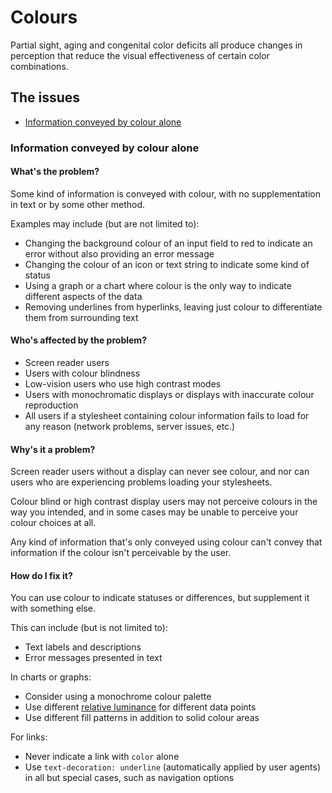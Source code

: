 # Colours

Partial sight, aging and congenital color deficits all produce changes in perception that reduce the visual effectiveness of certain color combinations. 

## The issues

- [Information conveyed by colour alone](#information-conveyed-by-colour-alone)

### Information conveyed by colour alone

#### What's the problem?

Some kind of information is conveyed with colour, with no supplementation in text or by some other method. 

Examples may include (but are not limited to):

* Changing the background colour of an input field to red to indicate an error without also providing an error message
* Changing the colour of an icon or text string to indicate some kind of status
* Using a graph or a chart where colour is the only way to indicate different aspects of the data
* Removing underlines from hyperlinks, leaving just colour to differentiate them from surrounding text

#### Who's affected by the problem?

* Screen reader users
* Users with colour blindness
* Low-vision users who use high contrast modes
* Users with monochromatic displays or displays with inaccurate colour reproduction
* All users if a stylesheet containing colour information fails to load for any reason (network problems, server issues, etc.)

#### Why's it a problem?

Screen reader users without a display can never see colour, and nor can users who are experiencing problems loading your stylesheets. 

Colour blind or high contrast display users may not perceive colours in the way you intended, and in some cases may be unable to perceive your colour choices at all. 

Any kind of information that's only conveyed using colour can't convey that information if the colour isn't perceivable by the user. 

#### How do I fix it? 

You can use colour to indicate statuses or differences, but supplement it with something else. 

This can include (but is not limited to):

* Text labels and descriptions
* Error messages presented in text

In charts or graphs:

* Consider using a monochrome colour palette
* Use different [relative luminance](https://developer.mozilla.org/en-US/docs/Web/Accessibility/Understanding_Colors_and_Luminance) for different data points
* Use different fill patterns in addition to solid colour areas

For links:

* Never indicate a link with `color` alone
* Use `text-decoration: underline` (automatically applied by user agents) in all but special cases, such as navigation options
